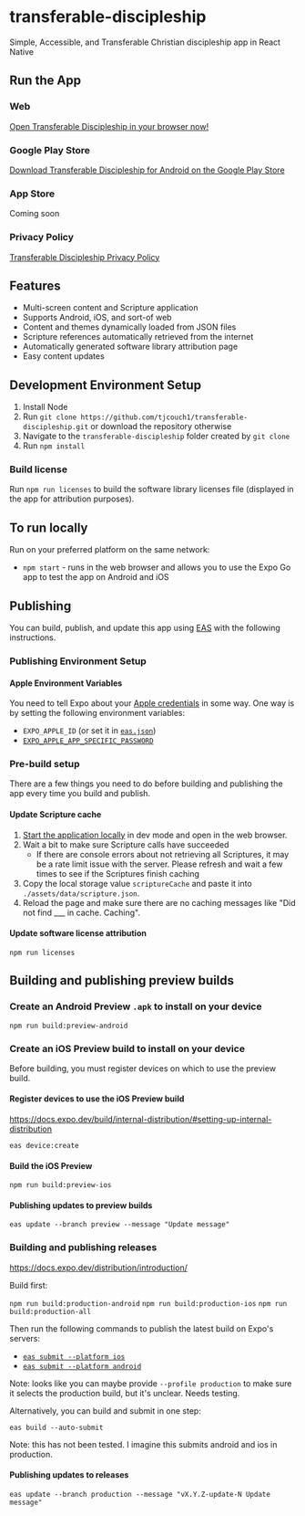 # transferable-discipleship

Simple, Accessible, and Transferable Christian discipleship app in React Native

## Run the App

### Web

[Open Transferable Discipleship in your browser now!](https://tjcouch1.github.io/transferable-discipleship/app/index.html)

### Google Play Store

[Download Transferable Discipleship for Android on the Google Play Store](https://play.google.com/store/apps/details?id=com.tjcouch.transferablediscipleship)

### App Store

Coming soon

### Privacy Policy

[Transferable Discipleship Privacy Policy](https://tjcouch1.github.io/transferable-discipleship/privacy-policy.html)

## Features

- Multi-screen content and Scripture application
- Supports Android, iOS, and sort-of web
- Content and themes dynamically loaded from JSON files
- Scripture references automatically retrieved from the internet
- Automatically generated software library attribution page
- Easy content updates

## Development Environment Setup

1. Install Node
2. Run `git clone https://github.com/tjcouch1/transferable-discipleship.git` or download the repository otherwise
3. Navigate to the `transferable-discipleship` folder created by `git clone`
4. Run `npm install`

### Build license

Run `npm run licenses` to build the software library licenses file (displayed in the app for attribution purposes).

## To run locally

Run on your preferred platform on the same network:

- `npm start` - runs in the web browser and allows you to use the Expo Go app to test the app on Android and iOS

## Publishing

You can build, publish, and update this app using [EAS](https://docs.expo.dev/eas/) with the following instructions.

### Publishing Environment Setup

#### Apple Environment Variables

You need to tell Expo about your [Apple credentials](https://docs.expo.dev/submit/ios/#2-start-the-submission) in some way. One way is by setting the following environment variables:

- `EXPO_APPLE_ID` (or set it in [`eas.json`](https://docs.expo.dev/eas/json/#appleid))
- [`EXPO_APPLE_APP_SPECIFIC_PASSWORD`](https://github.com/expo/fyi/blob/main/apple-app-specific-password.md)

### Pre-build setup

There are a few things you need to do before building and publishing the app every time you build and publish.

#### Update Scripture cache

1. [Start the application locally](#to-run-locally) in dev mode and open in the web browser.
2. Wait a bit to make sure Scripture calls have succeeded
   - If there are console errors about not retrieving all Scriptures, it may be a rate limit issue with the server. Please refresh and wait a few times to see if the Scriptures finish caching
3. Copy the local storage value `scriptureCache` and paste it into `./assets/data/scripture.json`.
4. Reload the page and make sure there are no caching messages like "Did not find \_\_\_ in cache. Caching".

#### Update software license attribution

`npm run licenses`

## Building and publishing preview builds

### Create an Android Preview `.apk` to install on your device

`npm run build:preview-android`

### Create an iOS Preview build to install on your device

Before building, you must register devices on which to use the preview build.

#### Register devices to use the iOS Preview build

https://docs.expo.dev/build/internal-distribution/#setting-up-internal-distribution

`eas device:create`

#### Build the iOS Preview

`npm run build:preview-ios`

#### Publishing updates to preview builds

`eas update --branch preview --message "Update message"`

### Building and publishing releases

https://docs.expo.dev/distribution/introduction/

Build first:

`npm run build:production-android`
`npm run build:production-ios`
`npm run build:production-all`

Then run the following commands to publish the latest build on Expo's servers:

- [`eas submit --platform ios`](https://docs.expo.dev/submit/ios/)
- [`eas submit --platform android`](https://docs.expo.dev/submit/android/)

Note: looks like you can maybe provide `--profile production` to make sure it selects the production build, but it's unclear. Needs testing.

Alternatively, you can build and submit in one step:

`eas build --auto-submit`

Note: this has not been tested. I imagine this submits android and ios in production.

#### Publishing updates to releases

`eas update --branch production --message "vX.Y.Z-update-N Update message"`
